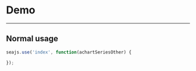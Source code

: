 # Demo

---

## Normal usage

````javascript
seajs.use('index', function(achartSeriesOther) {

});
````
